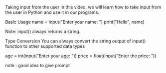 Taking input from the user
In this video, we will learn how to take input from the user in Python and use it in our programs.

Basic Usage
name = input("Enter your name: ")
print("Hello", name)

Note: input() always returns a string.

Type Conversion
You can always convert the string output of input() function to other supported data types

age = int(input("Enter your age: "))
price = float(input("Enter the price: "))

note : good idea to give prompt

